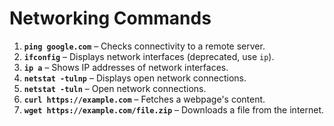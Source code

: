 # Networking Commands

1. **`ping google.com`** – Checks connectivity to a remote server.
2. **`ifconfig`** – Displays network interfaces (deprecated, use `ip`).
3. **`ip a`** – Shows IP addresses of network interfaces.
4. **`netstat -tulnp`** – Displays open network connections.
5. **`netstat -tuln`** – Open network connections.
6. **`curl https://example.com`** – Fetches a webpage's content.
7. **`wget https://example.com/file.zip`** – Downloads a file from the internet.
